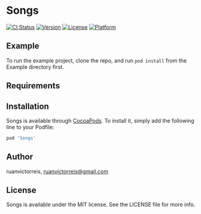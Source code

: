 # Songs

[![CI Status](https://img.shields.io/travis/ruanvictorreis/Songs.svg?style=flat)](https://travis-ci.org/ruanvictorreis/Songs)
[![Version](https://img.shields.io/cocoapods/v/Songs.svg?style=flat)](https://cocoapods.org/pods/Songs)
[![License](https://img.shields.io/cocoapods/l/Songs.svg?style=flat)](https://cocoapods.org/pods/Songs)
[![Platform](https://img.shields.io/cocoapods/p/Songs.svg?style=flat)](https://cocoapods.org/pods/Songs)

## Example

To run the example project, clone the repo, and run `pod install` from the Example directory first.

## Requirements

## Installation

Songs is available through [CocoaPods](https://cocoapods.org). To install
it, simply add the following line to your Podfile:

```ruby
pod 'Songs'
```

## Author

ruanvictorreis, ruanvictorreis@gmail.com

## License

Songs is available under the MIT license. See the LICENSE file for more info.
